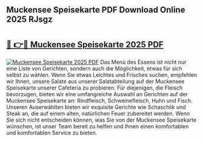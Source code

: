 ## Muckensee Speisekarte PDF Download Online 2025 RJsgz

# <h2><a href="http://gcbtaq8.nevu.top/?p=Muckensee+Speisekarte">🔗 👉🔴 Muckensee Speisekarte 2025 PDF</a></h2>

[![Muckensee Speisekarte 2025 PDF](https://i.imgur.com/dBaPXMq.png)](http://gcbtaq8.nevu.top/?p=Muckensee+Speisekarte)
Das Menü des Essens ist nicht nur eine Liste von Gerichten, sondern auch die Möglichkeit, etwas für sich selbst zu wählen. Wenn Sie etwas Leichtes und Frisches suchen, empfehlen wir Ihnen, unsere Salate aus unserer Salatabteilung auf der Muckensee Speisekarte unserer Cafeteria zu probieren. Für diejenigen, die Fleisch bevorzugen, bieten wir eine umfangreiche Auswahl an Gerichten auf der Muckensee Speisekarte an: Rindfleisch, Schweinefleisch, Huhn und Fisch. Unseren Auserwählten bieten wir exquisite Gerichte wie Schaschlik und Steak an, die auf einem alten, natürlichen Feuer zubereitet werden. Wenn Sie sich nicht entscheiden können, was Sie von der Muckensee Speisekarte wünschen, ist unser Team bereit zu helfen und Ihnen einen komfortablen und komfortablen Service zu bieten.
